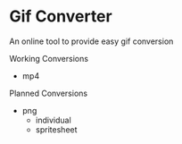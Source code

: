 # Gif Converter
An online tool to provide easy gif conversion

Working Conversions
- mp4

Planned Conversions
- png
  - individual
  - spritesheet
